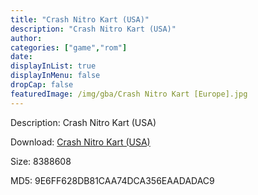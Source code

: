```yaml
---
title: "Crash Nitro Kart (USA)"
description: "Crash Nitro Kart (USA)"
author: 
categories: ["game","rom"]
date: 
displayInList: true
displayInMenu: false
dropCap: false
featuredImage: /img/gba/Crash Nitro Kart [Europe].jpg
---
```


Description: Crash Nitro Kart (USA)

Download: <a style="text-decoration:underline;" href="https://mega.nz/#!eaJUkSDD!1Pzx2Npcjha38MbsvVvBZhchYbr1lzZe9fX-n8QaDTQ" target = "_blank" rel = "nofollow" > Crash Nitro Kart (USA)</a>

Size: 8388608

MD5: 9E6FF628DB81CAA74DCA356EAADADAC9

